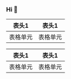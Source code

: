 ### Hi 👋
 
| 表头1  |  表头1  |    
| :----------: | :----------: | 
| 表格单元   | 表格单元   | 

| 表头1  |  表头1  |    
| :----------: | :----------: | 
| 表格单元   | 表格单元   | 

<!--
**Kenny-24/Kenny-24** is a ✨ _special_ ✨ repository because its `README.md` (this file) appears on your GitHub profile.

Here are some ideas to get you started:

- 🔭 I’m currently working on ...
- 🌱 I’m currently learning ...
- 👯 I’m looking to collaborate on ...
- 🤔 I’m looking for help with ...
- 💬 Ask me about ...
- 📫 How to reach me: ...
- 😄 Pronouns: ...
- ⚡ Fun fact: ...
-->
